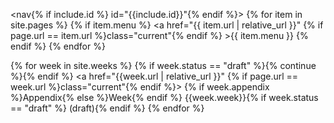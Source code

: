<nav{% if include.id %} id="{{include.id}}"{% endif %}>
{% for item in site.pages %}
    {% if item.menu %}
    <a href="{{ item.url | relative_url }}"
        {% if page.url == item.url %}class="current"{% endif %}
    >{{ item.menu }}</a>
    {% endif %}
{% endfor %}

{% for week in site.weeks %}
    {% if week.status == "draft" %}{% continue %}{% endif %}
    <a href="{{week.url | relative_url }}" {% if page.url == week.url %}class="current"{% endif %}>
        {% if week.appendix %}Appendix{% else %}Week{% endif %} {{week.week}}{% if week.status == "draft" %} (draft){% endif %}
    </a>
{% endfor %}
</nav>
